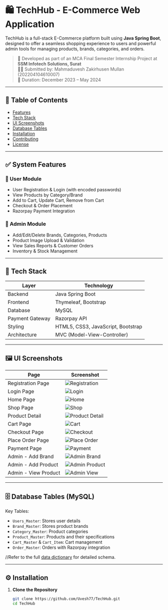 # 🛍️ TechHub - E-Commerce Web Application

TechHub is a full-stack E-Commerce platform built using **Java Spring Boot**, designed to offer a seamless shopping experience to users and powerful admin tools for managing products, brands, categories, and orders.

> 📅 Developed as part of an MCA Final Semester Internship Project at **SSM Infotech Solutions, Surat**  
> 👨‍💻 Submitted by: Mahmaduvesh Zakirhusen Mullan (202204104610007)  
> 📆 Duration: December 2023 – May 2024

---

## 📌 Table of Contents
- [Features](#features)
- [Tech Stack](#tech-stack)
- [UI Screenshots](#ui-screenshots)
- [Database Tables](#database-tables)
- [Installation](#installation)
- [Contributing](#contributing)
- [License](#license)

---

## ✅ System Features

### 👤 User Module
- User Registration & Login (with encoded passwords)
- View Products by Category/Brand
- Add to Cart, Update Cart, Remove from Cart
- Checkout & Order Placement
- Razorpay Payment Integration

### 🛒 Admin Module
- Add/Edit/Delete Brands, Categories, Products
- Product Image Upload & Validation
- View Sales Reports & Customer Orders
- Inventory & Stock Management

---

## 🔧 Tech Stack

| Layer            | Technology                         |
|------------------|-------------------------------------|
| Backend          | Java Spring Boot                    |
| Frontend         | Thymeleaf, Bootstrap                |
| Database         | MySQL                               |
| Payment Gateway  | Razorpay API                        |
| Styling          | HTML5, CSS3, JavaScript, Bootstrap  |
| Architecture     | MVC (Model-View-Controller)         |

---

## 🖼️ UI Screenshots

| Page                 | Screenshot                         |
|----------------------|------------------------------------|
| Registration Page    | ![Registration](screenshots/registration.png) |
| Login Page           | ![Login](screenshots/login.png)             |
| Home Page            | ![Home](screenshots/home.png)               |
| Shop Page            | ![Shop](screenshots/shop.png)               |
| Product Detail       | ![Product Detail](screenshots/product-detail.png) |
| Cart Page            | ![Cart](screenshots/cart.png)               |
| Checkout Page        | ![Checkout](screenshots/checkout.png)       |
| Place Order Page        | ![Place Order](screenshots/place-order.png) |
| Payment Page        | ![Payment](screenshots/payment.png)          |
| Admin - Add Brand    | ![Admin Brand](screenshots/add-brand.png)   |
| Admin - Add Product  | ![Admin Product](screenshots/add-product.png) |
| Admin - View Product | ![Admin View](screenshots/view-product.png) |


---

## 🗄️ Database Tables (MySQL)

Key Tables:

- `Users_Master`: Stores user details
- `Brand_Master`: Stores product brands
- `Category_Master`: Product categories
- `Product_Master`: Products and their specifications
- `Cart_Master` & `Cart_Item`: Cart management
- `Order_Master`: Orders with Razorpay integration

//Refer to the full [data dictionary](#) for detailed schema.

---

## ⚙️ Installation

1. **Clone the Repository**
   ```bash
   git clone https://github.com/Uvesh77/TechHub.git
   cd TechHub
